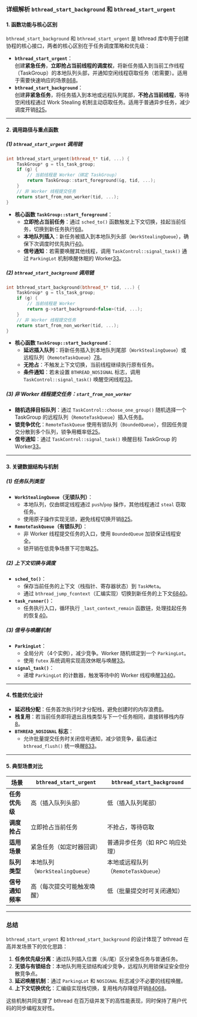 ### 详细解析 `bthread_start_background` 和 `bthread_start_urgent`

#### 1. **函数功能与核心区别**
`bthread_start_background` 和 `bthread_start_urgent` 是 bthread 库中用于创建协程的核心接口，两者的核心区别在于任务调度策略和优先级：
- **`bthread_start_urgent`**：  
  创建**紧急任务**，**立即抢占当前线程的调度权**，将新任务插入到当前工作线程（TaskGroup）的本地队列头部，并通知空闲线程窃取任务（若需要）。适用于需要快速响应的场景[8](@ref)[68](@ref)。
- **`bthread_start_background`**：  
  创建**非紧急任务**，将任务插入到本地或远程队列尾部，**不抢占当前线程**，等待空闲线程通过 Work Stealing 机制主动窃取任务。适用于普通异步任务，减少调度开销[8](@ref)[25](@ref)。

---

#### 2. **调用路径与重点函数**
##### (1) **`bthread_start_urgent` 调用链**
```cpp
int bthread_start_urgent(bthread_t* tid, ...) {
    TaskGroup* g = tls_task_group;
    if (g) {
        // 当前线程是 Worker（绑定 TaskGroup）
        return TaskGroup::start_foreground(&g, tid, ...);
    }
    // 非 Worker 线程提交任务
    return start_from_non_worker(tid, ...);
}
```
- **核心函数 `TaskGroup::start_foreground`**：  
  - **立即抢占当前任务**：通过 `sched_to()` 函数触发上下文切换，挂起当前任务，切换到新任务执行[68](@ref)。  
  - **本地队列插入**：新任务被插入到本地队列头部（`WorkStealingQueue`），确保下次调度时优先执行[40](@ref)。  
  - **信号通知**：若需要唤醒其他线程，调用 `TaskControl::signal_task()` 通过 `ParkingLot` 机制唤醒休眠的 Worker[33](@ref)。

##### (2) **`bthread_start_background` 调用链**
```cpp
int bthread_start_background(bthread_t* tid, ...) {
    TaskGroup* g = tls_task_group;
    if (g) {
        // 当前线程是 Worker
        return g->start_background<false>(tid, ...);
    }
    // 非 Worker 线程提交任务
    return start_from_non_worker(tid, ...);
}
```
- **核心函数 `TaskGroup::start_background`**：  
  - **延迟插入队列**：将新任务插入到本地队列尾部（`WorkStealingQueue`）或远程队列（`RemoteTaskQueue`）[78](@ref)。  
  - **无抢占**：不触发上下文切换，当前线程继续执行原有任务。  
  - **条件通知**：若未设置 `BTHREAD_NOSIGNAL` 标志，调用 `TaskControl::signal_task()` 唤醒空闲线程[33](@ref)。

##### (3) **非 Worker 线程提交任务：`start_from_non_worker`**
- **随机选择目标队列**：通过 `TaskControl::choose_one_group()` 随机选择一个 TaskGroup 的远程队列（`RemoteTaskQueue`）插入任务[8](@ref)。  
- **锁竞争优化**：`RemoteTaskQueue` 使用有锁队列（`BoundedQueue`），但因任务提交分散到多个队列，锁争用概率低[25](@ref)。  
- **信号通知**：通过 `TaskControl::signal_task()` 唤醒目标 TaskGroup 的 Worker[33](@ref)。

---

#### 3. **关键数据结构与机制**
##### (1) **任务队列类型**
- **`WorkStealingQueue`（无锁队列）**：  
  - 本地队列，仅由绑定线程通过 `push`/`pop` 操作，其他线程通过 `steal` 窃取任务。  
  - 使用原子操作实现无锁，避免线程切换开销[8](@ref)[25](@ref)。  
- **`RemoteTaskQueue`（有锁队列）**：  
  - 非 Worker 线程提交任务的入口，使用 `BoundedQueue` 加锁保证线程安全。  
  - 锁开销在低竞争场景下可忽略[25](@ref)。

##### (2) **上下文切换与调度**
- **`sched_to()`**：  
  - 保存当前任务的上下文（栈指针、寄存器状态）到 `TaskMeta`。  
  - 通过 `bthread_jump_fcontext`（汇编实现）切换到新任务的上下文[68](@ref)[40](@ref)。  
- **`task_runner()`**：  
  - 任务执行入口，循环执行 `_last_context_remain` 函数链，处理挂起任务的恢复[40](@ref)。

##### (3) **信号与唤醒机制**
- **`ParkingLot`**：  
  - 全局分片（4个实例），减少竞争。Worker 随机绑定到一个 `ParkingLot`。  
  - 使用 `futex` 系统调用实现高效休眠与唤醒[33](@ref)。  
- **`signal_task()`**：  
  - 递增 `ParkingLot` 的计数器，触发等待中的 Worker 线程唤醒[33](@ref)[40](@ref)。

---

#### 4. **性能优化设计**
- **延迟栈分配**：任务首次执行时才分配栈，避免创建时的内存浪费[8](@ref)。  
- **栈复用**：若当前任务即将退出且栈类型与下一个任务相同，直接转移栈内存[8](@ref)。  
- **`BTHREAD_NOSIGNAL` 标志**：  
  - 允许批量提交任务时关闭信号通知，减少锁竞争，最后通过 `bthread_flush()` 统一唤醒[8](@ref)[33](@ref)。

---

#### 5. **典型场景对比**
| 场景                | `bthread_start_urgent`              | `bthread_start_background`          |
|---------------------|--------------------------------------|--------------------------------------|
| **任务优先级**      | 高（插入队列头部）                   | 低（插入队列尾部）                   |
| **调度抢占**        | 立即抢占当前任务                     | 不抢占，等待窃取                     |
| **适用场景**        | 紧急任务（如定时器回调）             | 普通异步任务（如 RPC 响应处理）       |
| **队列类型**        | 本地队列（`WorkStealingQueue`）      | 本地或远程队列（`RemoteTaskQueue`）  |
| **信号通知频率**    | 高（每次提交可能触发唤醒）           | 低（批量提交时可关闭通知）            |

---

### 总结
`bthread_start_urgent` 和 `bthread_start_background` 的设计体现了 bthread 在高并发场景下的优化思路：
1. **任务优先级分离**：通过队列插入位置（头/尾）区分紧急任务与普通任务。  
2. **无锁与有锁结合**：本地队列用无锁结构减少竞争，远程队列用锁保证安全但分散竞争点。  
3. **延迟唤醒机制**：通过 `ParkingLot` 和 `NOSIGNAL` 标志减少不必要的线程唤醒。  
4. **上下文切换优化**：汇编级实现栈切换，复用栈内存降低开销[8](@ref)[40](@ref)[68](@ref)。  

这些机制共同支撑了 bthread 在百万级并发下的高性能表现，同时保持了用户代码的同步编程友好性。
